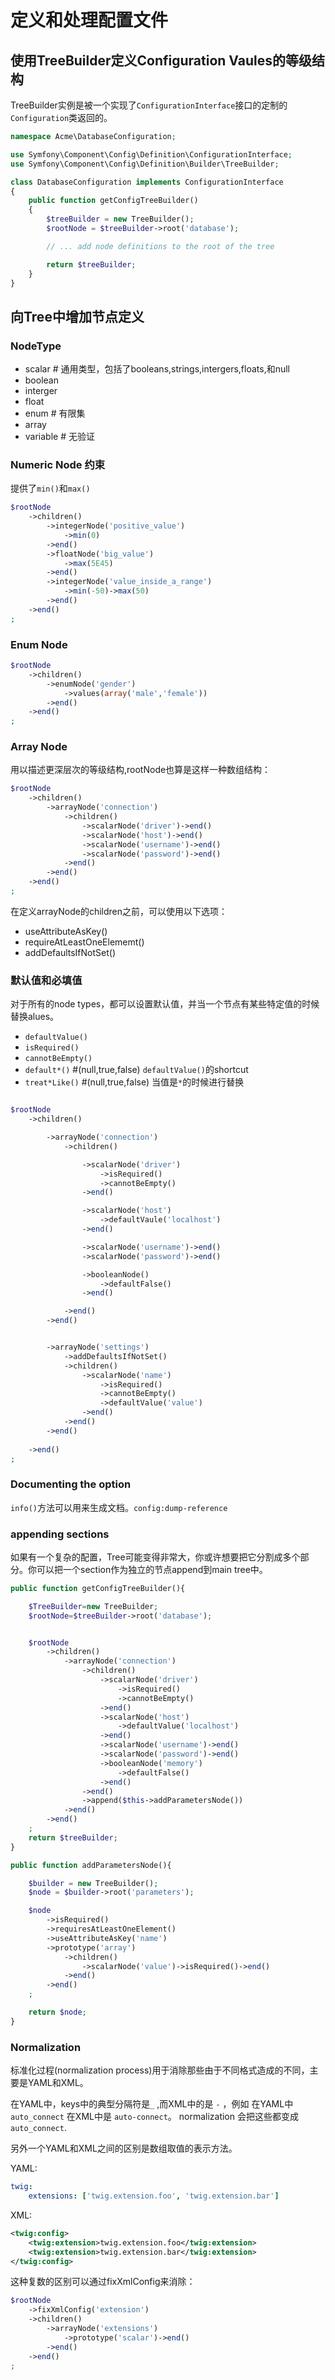 # 定义和处理配置文件

## 使用TreeBuilder定义Configuration Vaules的等级结构

TreeBuilder实例是被一个实现了`ConfigurationInterface`接口的定制的`Configuration`类返回的。

```PHP
namespace Acme\DatabaseConfiguration;

use Symfony\Component\Config\Definition\ConfigurationInterface;
use Symfony\Component\Config\Definition\Builder\TreeBuilder;

class DatabaseConfiguration implements ConfigurationInterface
{
    public function getConfigTreeBuilder()
    {
        $treeBuilder = new TreeBuilder();
        $rootNode = $treeBuilder->root('database');

        // ... add node definitions to the root of the tree

        return $treeBuilder;
    }
}
```

## 向Tree中增加节点定义

### NodeType

* scalar      # 通用类型，包括了booleans,strings,intergers,floats,和null
* boolean
* interger
* float
* enum        # 有限集
* array
* variable    # 无验证

### Numeric Node 约束

提供了`min()`和`max()`

```PHP
$rootNode
    ->children()
        ->integerNode('positive_value')
            ->min(0)
        ->end()
        ->floatNode('big_value')
            ->max(5E45)
        ->end()
        ->integerNode('value_inside_a_range')
            ->min(-50)->max(50)
        ->end()
    ->end()
;
```

### Enum Node

```PHP
$rootNode
    ->children()
        ->enumNode('gender')
            ->values(array('male','female'))
        ->end()
    ->end()
;
```

### Array Node

用以描述更深层次的等级结构,rootNode也算是这样一种数组结构：

```PHP
$rootNode
    ->children()
        ->arrayNode('connection')
            ->children()
                ->scalarNode('driver')->end()
                ->scalarNode('host')->end()
                ->scalarNode('username')->end()
                ->scalarNode('password')->end()
            ->end()
        ->end()
    ->end()
;

```

在定义arrayNode的children之前，可以使用以下选项：

* useAttributeAsKey() 
* requireAtLeastOneElememt()
* addDefaultsIfNotSet()

### 默认值和必填值

对于所有的node types，都可以设置默认值，并当一个节点有某些特定值的时候替换alues。

* `defaultValue()`
* `isRequired()`
* `cannotBeEmpty()`
* `default*()`      #(null,true,false) `defaultValue()`的shortcut
* `treat*Like()`    #(null,true,false) 当值是`*`的时候进行替换


```PHP

$rootNode
    ->children()

        ->arrayNode('connection')
            ->children()

                ->scalarNode('driver')
                    ->isRequired()
                    ->cannotBeEmpty()
                ->end()

                ->scalarNode('host')
                    ->defaultVaule('localhost')
                ->end()

                ->scalarNode('username')->end()
                ->scalarNode('password')->end()

                ->booleanNode()
                    ->defaultFalse()
                ->end()

            ->end()
        ->end()


        ->arrayNode('settings')
            ->addDefaultsIfNotSet()
            ->children()
                ->scalarNode('name')
                    ->isRequired()
                    ->cannotBeEmpty()
                    ->defaultValue('value')
                ->end()
            ->end()
        ->end()
        
    ->end()
;

```

### Documenting the option

`info()`方法可以用来生成文档。`config:dump-reference`


### appending sections

如果有一个复杂的配置，Tree可能变得非常大，你或许想要把它分割成多个部分。你可以把一个section作为独立的节点append到main tree中。


```PHP
public function getConfigTreeBuilder(){

    $TreeBuilder=new TreeBuilder;
    $rootNode=$treeBuilder->root('database');


    $rootNode
        ->children()
            ->arrayNode('connection')
                ->children()
                    ->scalarNode('driver')
                        ->isRequired()
                        ->cannotBeEmpty()
                    ->end()
                    ->scalarNode('host')
                        ->defaultValue('localhost')
                    ->end()
                    ->scalarNode('username')->end()
                    ->scalarNode('password')->end()
                    ->booleanNode('memory')
                        ->defaultFalse()
                    ->end()
                ->end()
                ->append($this->addParametersNode())
            ->end()
        ->end()
    ;
    return $treeBuilder;
}

public function addParametersNode(){

    $builder = new TreeBuilder();
    $node = $builder->root('parameters');

    $node
        ->isRequired()
        ->requiresAtLeastOneElement()
        ->useAttributeAsKey('name')
        ->prototype('array')
            ->children()
                ->scalarNode('value')->isRequired()->end()
            ->end()
        ->end()
    ;

    return $node;
}

```


### Normalization

标准化过程(normalization process)用于消除那些由于不同格式造成的不同，主要是YAML和XML。

在YAML中，keys中的典型分隔符是`_` ,而XML中的是 `-` ，例如 在YAML中`auto_connect` 在XML中是 `auto-connect`。
normalization 会把这些都变成`auto_connect`.

另外一个YAML和XML之间的区别是数组取值的表示方法。

YAML:
```YAML
twig:
    extensions: ['twig.extension.foo', 'twig.extension.bar']
```

XML:
```XML
<twig:config>
    <twig:extension>twig.extension.foo</twig:extension>
    <twig:extension>twig.extension.bar</twig:extension>
</twig:config>
```
这种复数的区别可以通过fixXmlConfig来消除：

```PHP
$rootNode
    ->fixXmlConfig('extension')
    ->children()
        ->arrayNode('extensions')
            ->prototype('scalar')->end()
        ->end()
    ->end()
;
```


